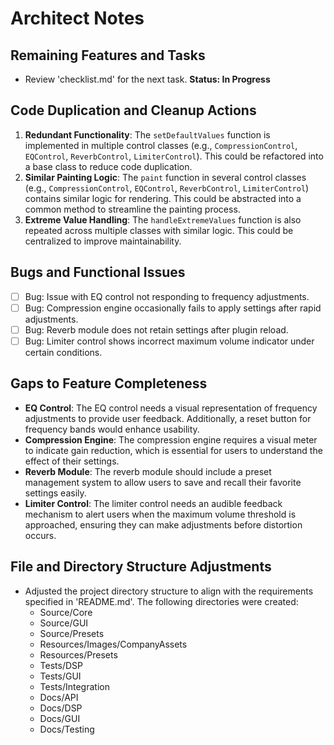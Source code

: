 # Architect Notes

## Remaining Features and Tasks
- Review 'checklist.md' for the next task. **Status: In Progress**

## Code Duplication and Cleanup Actions
1. **Redundant Functionality**: The `setDefaultValues` function is implemented in multiple control classes (e.g., `CompressionControl`, `EQControl`, `ReverbControl`, `LimiterControl`). This could be refactored into a base class to reduce code duplication.
2. **Similar Painting Logic**: The `paint` function in several control classes (e.g., `CompressionControl`, `EQControl`, `ReverbControl`, `LimiterControl`) contains similar logic for rendering. This could be abstracted into a common method to streamline the painting process.
3. **Extreme Value Handling**: The `handleExtremeValues` function is also repeated across multiple classes with similar logic. This could be centralized to improve maintainability.

## Bugs and Functional Issues
- [ ] Bug: Issue with EQ control not responding to frequency adjustments.
- [ ] Bug: Compression engine occasionally fails to apply settings after rapid adjustments.
- [ ] Bug: Reverb module does not retain settings after plugin reload.
- [ ] Bug: Limiter control shows incorrect maximum volume indicator under certain conditions.

## Gaps to Feature Completeness
- **EQ Control**: The EQ control needs a visual representation of frequency adjustments to provide user feedback. Additionally, a reset button for frequency bands would enhance usability.
- **Compression Engine**: The compression engine requires a visual meter to indicate gain reduction, which is essential for users to understand the effect of their settings.
- **Reverb Module**: The reverb module should include a preset management system to allow users to save and recall their favorite settings easily.
- **Limiter Control**: The limiter control needs an audible feedback mechanism to alert users when the maximum volume threshold is approached, ensuring they can make adjustments before distortion occurs.

## File and Directory Structure Adjustments
- Adjusted the project directory structure to align with the requirements specified in 'README.md'. The following directories were created:
  - Source/Core
  - Source/GUI
  - Source/Presets
  - Resources/Images/CompanyAssets
  - Resources/Presets
  - Tests/DSP
  - Tests/GUI
  - Tests/Integration
  - Docs/API
  - Docs/DSP
  - Docs/GUI
  - Docs/Testing

